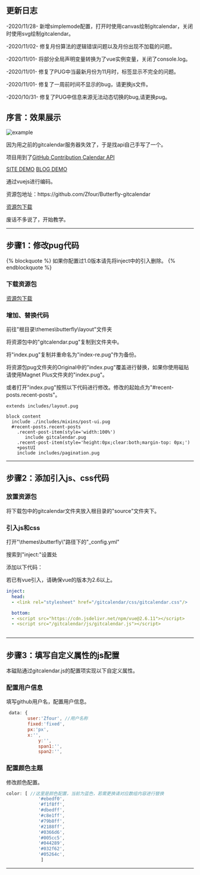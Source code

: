 ## 更新日志 ##
<p>-2020/11/28-  新增simplemode配置，打开时使用canvas绘制gitcalendar，关闭时使用svg绘制gitcalendar。</p>
<p>-2020/11/02-  修复月份算法的逻辑错误问题以及月份出现不加载的问题。</p>
<p>-2020/11/01-  将部分全局声明变量转换为了vue实例变量，关闭了console.log。</p>
<p>-2020/11/01-  修复了PUG中当最新月份为11月时，标签显示不完全的问题。</p>
<p>-2020/11/01-  修复了一周前时间不显示的bug，请更换js文件。</p>
<p>-2020/10/31-  修复了PUG中信息来源无法动态切换的bug,请更换pug。</p>

## 序言：效果展示 ##

![example](https://zfe.space/images/gitcalendar2.0.png)

<p>因为用之前的gitcalendar服务器失效了，于是找api自己手写了一个。</p>
<p>项目用到了<a  class="btn-beautify button--animated outline black" style="cursor:pointer"  href="https://github.com/rschristian/github-contribution-calendar-api">GitHub Contribution Calendar API</a></p>
<a href="https://zfour.github.io/Butterfly-gitcalendar/index">SITE DEMO</a>
<a href="https://zfe.space">BLOG DEMO</a>
<p>通过vuejs进行编码。</p>
<p>资源包地址：https://github.com/Zfour/Butterfly-gitcalendar</p>
<a  class="btn-beautify button--animated outline black" style="cursor:pointer"  href="https://github.com/Zfour/Butterfly-gitcalendar">资源包下载</a>
<p>废话不多说了，开始教学。</p>
<hr></hr>

## 步骤1：修改pug代码 ##

 {% blockquote %}
如果你配置过1.0版本请先将inject中的引入删除。
 {% endblockquote %}

### 下载资源包 ###

<a  class="btn-beautify button--animated outline black" style="cursor:pointer"  href="https://github.com/Zfour/Butterfly-gitcalendar">资源包下载</a>

### 增加、替换代码 ###

<p>前往"根目录\themes\butterfly\layout"文件夹</p>
<p>将资源包中的"gitcalendar.pug"复制到文件夹中。</p>
<p>将"index.pug"复制并重命名为"index-re.pug"作为备份。</p>
<p>将资源包pug文件夹的Original中的"index.pug"覆盖进行替换，如果你使用磁贴请使用Magnet Plus文件夹的"index.pug"。</p>
<p>或者打开"index.pug"按照以下代码进行修改。修改的起始点为"#recent-posts.recent-posts"。</p>

```PUG
extends includes/layout.pug

block content
  include ./includes/mixins/post-ui.pug
  #recent-posts.recent-posts
    .recent-post-item(style='width:100%')
       include gitcalendar.pug
    .recent-post-item(style='height:0px;clear:both;margin-top: 0px;')
    +postUI
    include includes/pagination.pug
```

<hr></hr>

## 步骤2：添加引入js、css代码 ##

### 放置资源包 ###

<p>将下载包中的gitcalendar文件夹放入根目录的"source"文件夹下。</p>

### 引入js和css ###

<p>打开"\themes\butterfly\"路径下的"_config.yml"</p>
<p>搜索到"inject:"设置处</p>
<p>添加以下代码：</p>
<p>若已有vue引入，请确保vue的版本为2.6以上。</p>

```yml
inject:
  head:
  - <link rel="stylesheet" href="/gitcalendar/css/gitcalendar.css"/>

  bottom:
  - <script src="https://cdn.jsdelivr.net/npm/vue@2.6.11"></script>
  - <script src="/gitcalendar/js/gitcalendar.js"></script>
  
```

<hr></hr>

## 步骤3：填写自定义属性的js配置 ##

<p>本磁贴通过gitcalendar.js的配置项实现以下自定义属性。</p>

### 配置用户信息 ###

<p>填写github用户名，配置用户信息。</p>

```js
 data: {
	    user:'Zfour', //用户名称
	    fixed:'fixed',
	    px:'px',
	    x:'',
            y:'',
            span1:'',
            span2:'',
```

### 配置颜色主题 ###

<p>修改颜色配置。</p>

```js
color: [ //这里是颜色配置，当前为蓝色，若需更换请对应数组内容进行替换
            '#ebedf0',
            '#f1f8ff',
            '#dbedff',
            '#c8e1ff',
            '#79b8ff',
            '#2188ff',
            '#0366d6',
            '#005cc5',
            '#044289',
            '#032f62',
            '#05264c',
             ]
```

<hr></hr>

